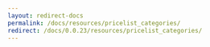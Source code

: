 ```yaml
---
layout: redirect-docs
permalink: /docs/resources/pricelist_categories/
redirect: /docs/0.0.23/resources/pricelist_categories/
---
```

